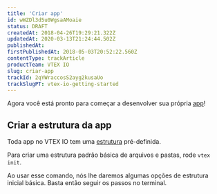 ```yaml
---
title: 'Criar app'
id: wWZDl3d5u0WgsaAMoaie
status: DRAFT
createdAt: 2018-04-26T19:29:21.322Z
updatedAt: 2020-03-13T21:24:44.502Z
publishedAt: 
firstPublishedAt: 2018-05-03T20:52:22.560Z
contentType: trackArticle
productTeam: VTEX IO
slug: criar-app
trackId: 2qYWraccosS2ayg2kusaUo
trackSlugPT: vtex-io-getting-started
---
```


Agora você está pronto para começar a desenvolver sua própria [app](http://help.vtex.com/pt/faq/o-que-e-uma-app)!

## Criar a estrutura da app

Toda app no VTEX IO tem uma [estrutura](http://help.vtex.com/pt/faq/como-e-a-estrutura-de-uma-app) pré-definida. 

Para criar uma estrutura padrão básica de arquivos e pastas, rode `vtex init`.

Ao usar esse comando, nós lhe daremos algumas opções de estrutura inicial básica. Basta então seguir os passos no terminal.
